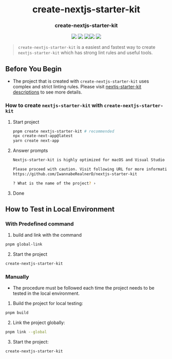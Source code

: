 <div align="center">
  <h1 align="center">create-nextjs-starter-kit</h1>
</div>
<div align="center">
  <h3>create-nextjs-starter-kit</h3>
  <img src="https://img.shields.io/badge/Node.js-5FA04E?style=for-the-badge&logo=Node.js&logoColor=white">
  <img src="https://img.shields.io/badge/Vitest-6E9F18?style=for-the-badge&logo=Vitest&logoColor=white">
  <img src="https://img.shields.io/badge/Typescript-3178C6?style=for-the-badge&logo=Typescript&logoColor=white"><img src="https://img.shields.io/badge/ESLint-4B32C3?style=for-the-badge&logo=ESLint&logoColor=white">
  <img src="https://img.shields.io/badge/Prettier-F7B93E?style=for-the-badge&logo=Prettier&logoColor=white">
</div>

> `create-nextjs-starter-kit` is a easiest and fastest way to create `nextjs-starter-kit` which has strong lint rules and useful tools.

## Before You Begin

- The project that is created with `create-nextjs-starter-kit` uses complex and strict linting rules. Please visit [nextjs-starter-kit descriptions](../project//setting_description/linting_and_formating.md) to see more details.

### How to create `nextjs-starter-kit` with `create-nextjs-starter-kit`

1. Start project
   ```sh
   pnpm create nextjs-starter-kit # recommended
   npx create-next-app@latest
   yarn create next-app
   ```
2. Answer prompts

   ```sh
   Nextjs-starter-kit is highly optimized for macOS and Visual Studio Code environments, featuring very strict linting rules.

   Please proceed with caution. Visit following URL for more information:
   https://github.com/IwannabeRealnerD/nextjs-starter-kit

   ? What is the name of the project? ›
   ```

3. Done

## How to Test in Local Environment

### With Predefined command

1. build and link with the command

```sh
pnpm global-link
```

2. Start the project

```sh
create-nextjs-starter-kit
```

### Manually

- The procedure must be followed each time the project needs to be tested in the local environment.

1. Build the project for local testing:

```sh
pnpm build
```

2. Link the project globally:

```sh
pnpm link --global
```

3. Start the project:

```sh
create-nextjs-starter-kit
```
